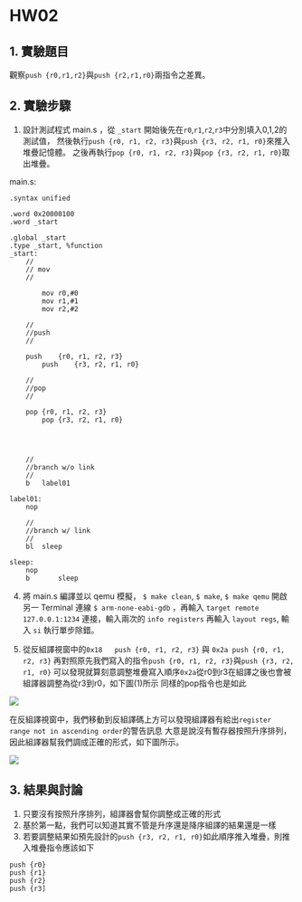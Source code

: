 HW02 
===
## 1. 實驗題目
觀察`push {r0,r1,r2}`與`push {r2,r1,r0}`兩指令之差異。
## 2. 實驗步驟
1. 設計測試程式 main.s ，從 `_start` 開始後先在`r0`,`r1`,`r2`,`r3`中分別填入0,1,2的測試值，
然後執行`push {r0, r1, r2, r3}`與`push {r3, r2, r1, r0}`來推入堆疊記憶體。
之後再執行`pop {r0, r1, r2, r3}`與`pop {r3, r2, r1, r0}`取出堆疊。

main.s:

```assembly
.syntax unified

.word 0x20000100
.word _start

.global _start
.type _start, %function
_start:
	//
	// mov
	//

        mov r0,#0
        mov r1,#1
        mov r2,#2

	//
	//push
	//
 
	push	{r0, r1, r2, r3}
        push	{r3, r2, r1, r0}

	//
	//pop
	//
 
	pop	{r0, r1, r2, r3}
        pop	{r3, r2, r1, r0}




	//
	//branch w/o link
	//
	b	label01

label01:
	nop

	//
	//branch w/ link
	//
	bl	sleep

sleep:
	nop
	b       sleep
```

4. 將 main.s 編譯並以 qemu 模擬， `$ make clean`, `$ make`, `$ make qemu`
開啟另一 Terminal 連線 `$ arm-none-eabi-gdb` ，再輸入 `target remote 127.0.0.1:1234` 連接，輸入兩次的 `info registers` 再輸入 `layout regs`, 輸入 `si` 執行單步除錯。

5. 從反組譯視窗中的`0x18   push {r0, r1, r2, r3}` 與 `0x2a push {r0, r1, r2, r3}` 
再對照原先我們寫入的指令`push {r0, r1, r2, r3}`與`push {r3, r2, r1, r0}`
可以發現就算刻意調整堆疊寫入順序`0x2a`從r0到r3在組譯之後也會被組譯器調整為從r3到r0，如下圖(1)所示
同樣的pop指令也是如此

![](https://github.com/vwxyzjimmy/ESEmbedded_HW02/blob/master/img-folder/0x0a.jpg)

在反組譯視窗中，我們移動到反組譯碼上方可以發現組譯器有給出`register range not in ascending order`的警告訊息
大意是說沒有暫存器按照升序排列，因此組譯器幫我們調成正確的形式，如下圖所示。

![](https://github.com/vwxyzjimmy/ESEmbedded_HW02/blob/master/img-folder/0x12.jpg)

## 3. 結果與討論
1. 只要沒有按照升序排列，組譯器會幫你調整成正確的形式
2. 基於第一點，我們可以知道其實不管是升序還是降序組譯的結果還是一樣
3. 若要調整結果如預先設計的`push {r3, r2, r1, r0}`如此順序推入堆疊，則推入堆疊指令應該如下
```assembly
push {r0}
push {r1}
push {r2}
push {r3]
```
